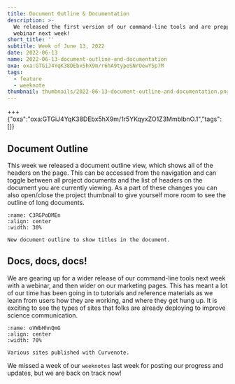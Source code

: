 ```yaml
---
title: Document Outline & Documentation
description: >-
  We released the first version of our command-line tools and are prepping for a
  webinar next week!
short_title: ''
subtitle: Week of June 13, 2022
date: 2022-06-13
name: 2022-06-13-document-outline-and-documentation
oxa: oxa:GTGiJ4YqK38DEbx5hX9m/r6hA9typeSNrOewY5p7M
tags:
  - feature
  - weeknote
thumbnail: thumbnails/2022-06-13-document-outline-and-documentation.png
---
```


+++ {"oxa":"oxa:GTGiJ4YqK38DEbx5hX9m/1r5YKqyxZO1Z3MmblbnO.1","tags":[]}

## Document Outline

This week we released a document outline view, which shows all of the headers on the page. This can be accessed from the navigation and can toggle between all project documents and the list of headers on the document you are currently viewing. As a part of these changes you can also open/close the project thumbnail to give yourself more room to see the outline of long documents.

```{figure} images/GTGiJ4YqK38DEbx5hX9m-I1hg40jx2iKVxhfLgDYO-v1.mp4
:name: C3RGPoDMEn
:align: center
:width: 30%

New document outline to show titles in the document.
```

## Docs, docs, docs!

We are gearing up for a wider release of our command-line tools next week with a webinar, and then wider on our marketing pages. This has meant a lot of our time has been going in to tutorials and reference materials as we learn from users how they are working, and where they get hung up. It is exciting to see the types of sites that folks are already deploying to improve science communication.

```{figure} images/GTGiJ4YqK38DEbx5hX9m-TyOCW6y9kVSWyylBW5eP-v1.png
:name: oVWbHhnQmG
:align: center
:width: 70%

Various sites published with Curvenote.
```

We missed a week of our `weeknotes` last week for posting our progress and updates, but we are back on track now!
